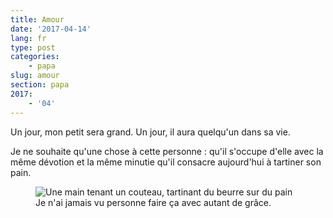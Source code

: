 ```yaml
---
title: Amour
date: '2017-04-14'
lang: fr
type: post
categories:
    - papa
slug: amour
section: papa
2017:
    - '04'
---
```


Un jour, mon petit sera grand. Un jour, il aura quelqu'un dans sa vie. 

<!-- more -->

Je ne souhaite qu'une chose à cette personne : qu'il s'occupe d'elle avec la même dévotion et la même minutie qu'il consacre aujourd'hui à tartiner son pain.

<figure>
  <img src="{{<fileFolder>}}spread-butter.gif" alt="Une main tenant un couteau, tartinant du beurre sur du pain"/>
  <figcaption>Je n'ai jamais vu personne faire ça avec autant de grâce.</figcaption>
</figure>